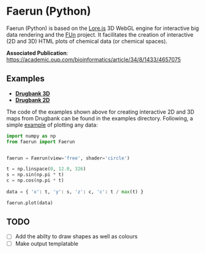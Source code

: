 # Faerun (Python)
Faerun (Python) is based on the [Lore.js](https://github.com/reymond-group/lore) 3D WebGL engine for interactive big data rendering and the [FUn](http://doc.gdb.tools/fun/) project. It facilitates the creation of interactive (2D and 3D) HTML plots of chemical data (or chemical spaces).

**Associated Publication**: https://academic.oup.com/bioinformatics/article/34/8/1433/4657075

## Examples
- **[Drugbank 3D](http://doc.gdb.tools/faerun-python/example3d)**
- **[Drugbank 2D](http://doc.gdb.tools/faerun-python/example2d)**

The code of the examples shown above for creating interactive 2D and 3D maps from Drugbank can be found in the examples directory. Following, a simple [example](http://doc.gdb.tools/faerun-python/example) of plotting any data:
```Python
import numpy as np
from faerun import Faerun


faerun = Faerun(view='free', shader='circle')

t = np.linspace(0, 12.0, 326)
s = np.sin(np.pi * t)
c = np.cos(np.pi * t)
 
data = { 'x': t, 'y': s, 'z': c, 'c': t / max(t) }

faerun.plot(data)
```

## TODO
- [ ] Add the abilty to draw shapes as well as colours
- [ ] Make output templatable